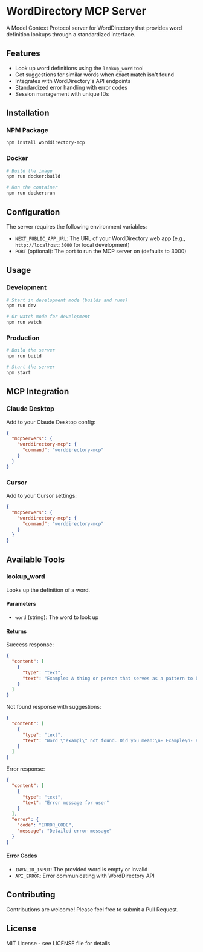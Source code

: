 # WordDirectory MCP Server

A Model Context Protocol server for WordDirectory that provides word definition lookups through a standardized interface.

## Features

- Look up word definitions using the `lookup_word` tool
- Get suggestions for similar words when exact match isn't found
- Integrates with WordDirectory's API endpoints
- Standardized error handling with error codes
- Session management with unique IDs

## Installation

### NPM Package

```bash
npm install worddirectory-mcp
```

### Docker

```bash
# Build the image
npm run docker:build

# Run the container
npm run docker:run
```

## Configuration

The server requires the following environment variables:

- `NEXT_PUBLIC_APP_URL`: The URL of your WordDirectory web app (e.g., `http://localhost:3000` for local development)
- `PORT` (optional): The port to run the MCP server on (defaults to 3000)

## Usage

### Development

```bash
# Start in development mode (builds and runs)
npm run dev

# Or watch mode for development
npm run watch
```

### Production

```bash
# Build the server
npm run build

# Start the server
npm start
```

## MCP Integration

### Claude Desktop

Add to your Claude Desktop config:

```json
{
  "mcpServers": {
    "worddirectory-mcp": {
      "command": "worddirectory-mcp"
    }
  }
}
```

### Cursor

Add to your Cursor settings:

```json
{
  "mcpServers": {
    "worddirectory-mcp": {
      "command": "worddirectory-mcp"
    }
  }
}
```

## Available Tools

### lookup_word

Looks up the definition of a word.

#### Parameters

- `word` (string): The word to look up

#### Returns

Success response:

```json
{
  "content": [
    {
      "type": "text",
      "text": "Example: A thing or person that serves as a pattern to be imitated."
    }
  ]
}
```

Not found response with suggestions:

```json
{
  "content": [
    {
      "type": "text",
      "text": "Word \"exampl\" not found. Did you mean:\n- Example\n- Exemplar\n- Exemplary"
    }
  ]
}
```

Error response:

```json
{
  "content": [
    {
      "type": "text",
      "text": "Error message for user"
    }
  ],
  "error": {
    "code": "ERROR_CODE",
    "message": "Detailed error message"
  }
}
```

#### Error Codes

- `INVALID_INPUT`: The provided word is empty or invalid
- `API_ERROR`: Error communicating with WordDirectory API

## Contributing

Contributions are welcome! Please feel free to submit a Pull Request.

## License

MIT License - see LICENSE file for details
